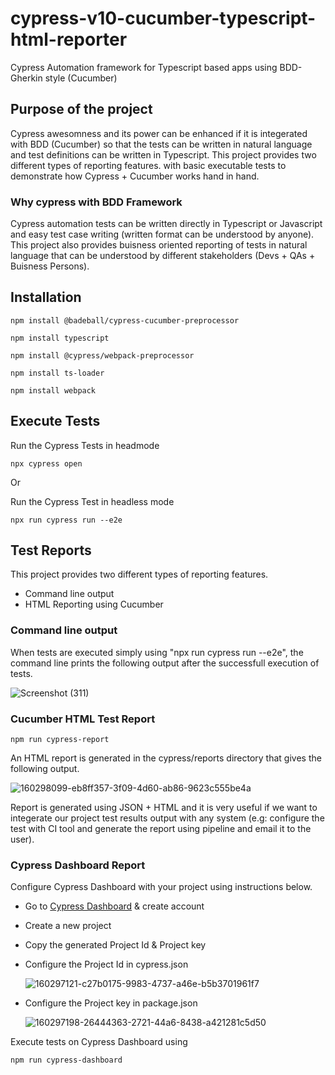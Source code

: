 # cypress-v10-cucumber-typescript-html-reporter
Cypress Automation framework for Typescript based apps using BDD-Gherkin style (Cucumber) 

## Purpose of the project
Cypress awesomness and its power can be enhanced if it is integerated with BDD (Cucumber) so that the tests can be written in natural language and test definitions can be written in Typescript. This project provides two different types of reporting features. with basic executable tests to demonstrate how Cypress  + Cucumber works hand in hand.

### Why cypress with BDD Framework
Cypress automation tests can be written directly in Typescript or Javascript and easy test case writing (written format can be understood by anyone). This project also provides buisness oriented reporting of tests in natural language that can be understood by different stakeholders (Devs + QAs + Buisness Persons).


## Installation
```
npm install @badeball/cypress-cucumber-preprocessor
```
```
npm install typescript
```
```
npm install @cypress/webpack-preprocessor
```
```
npm install ts-loader
```
```
npm install webpack
```
## Execute Tests
Run the Cypress Tests in headmode
```
npx cypress open
```
Or

Run the Cypress Test in headless mode
```
npx run cypress run --e2e
```
## Test Reports
This project provides two different types of reporting features.
- Command line output
- HTML Reporting using Cucumber

### Command line output
When tests are executed simply using "npx run cypress run --e2e", the command line prints the following output after the successfull execution of tests.

![Screenshot (311)](https://user-images.githubusercontent.com/80143004/191597604-3c1f2f09-77e9-4a87-bdff-8067e548c4ce.png)

### Cucumber HTML Test Report
```
npm run cypress-report
```

An HTML report is generated in the cypress/reports directory that gives the following output. 

![160298099-eb8ff357-3f09-4d60-ab86-9623c555be4a](https://user-images.githubusercontent.com/41230361/160299164-d87f95a8-750e-4d87-9021-67a91216b60b.jpg)

Report is generated using JSON + HTML and it is very useful if we want to integerate our project test results output with any system (e.g: configure the test with CI tool and generate the report using pipeline and email it to the user).

### Cypress Dashboard Report
Configure Cypress Dashboard with your project using instructions below.

- Go to [Cypress Dashboard](https://dashboard.cypress.io/login) & create account 
- Create a new project
- Copy the generated Project Id & Project key
- Configure the Project Id in cypress.json
  
  ![160297121-c27b0175-9983-4737-a46e-b5b3701961f7](https://user-images.githubusercontent.com/41230361/160299025-c95793d9-124d-405d-a01a-dbdbb0115ce7.jpg)

- Configure the Project key in package.json
  
  ![160297198-26444363-2721-44a6-8438-a421281c5d50](https://user-images.githubusercontent.com/41230361/160299050-af4441bb-bfcf-4698-9b97-1762f05bfe62.jpg)

Execute tests on Cypress Dashboard using
```
npm run cypress-dashboard
```

